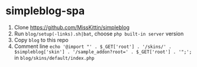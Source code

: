 # simpleblog-spa
1. Clone https://github.com/MissKittin/simpleblog
2. Run `blog/setup(-links).sh|bat`, choose `php built-in server` version
3. Copy `blog` to this repo
4. Comment line `echo '@import "' . $_GET['root'] . '/skins/' . $simpleblog['skin'] . '/sample_addon?root=' . $_GET['root'] . '";';` in `blog/skins/default/index.php`

